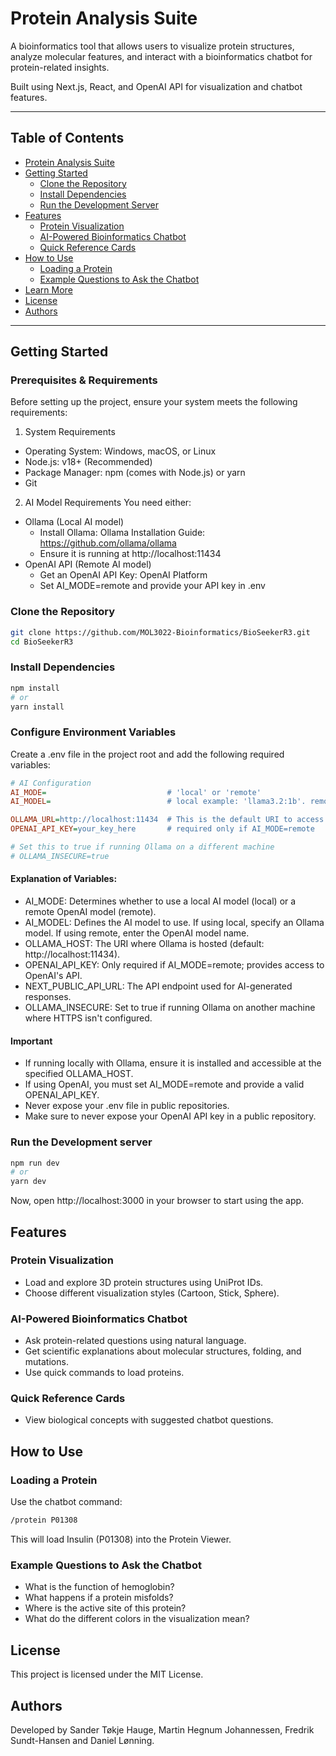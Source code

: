 # Protein Analysis Suite

A bioinformatics tool that allows users to visualize protein structures, analyze molecular features, and interact with a bioinformatics chatbot for protein-related insights. 

Built using Next.js, React, and OpenAI API for visualization and chatbot features.

---

## Table of Contents

- [Protein Analysis Suite](#protein-analysis-suite)
- [Getting Started](#getting-started)
  - [Clone the Repository](#clone-the-repository)
  - [Install Dependencies](#install-dependencies)
  - [Run the Development Server](#run-the-development-server)
- [Features](#features)
  - [Protein Visualization](#protein-visualization)
  - [AI-Powered Bioinformatics Chatbot](#ai-powered-bioinformatics-chatbot)
  - [Quick Reference Cards](#quick-reference-cards)
- [How to Use](#how-to-use)
  - [Loading a Protein](#loading-a-protein)
  - [Example Questions to Ask the Chatbot](#example-questions-to-ask-the-chatbot)
- [Learn More](#learn-more)
- [License](#license)
- [Authors](#authors)

---

## Getting Started

### Prerequisites & Requirements
Before setting up the project, ensure your system meets the following requirements:

1. System Requirements
- Operating System: Windows, macOS, or Linux
- Node.js: v18+ (Recommended)
- Package Manager: npm (comes with Node.js) or yarn
- Git

2. AI Model Requirements
You need either:
- Ollama (Local AI model)
  - Install Ollama: Ollama Installation Guide: https://github.com/ollama/ollama
  - Ensure it is running at http://localhost:11434
- OpenAI API (Remote AI model)
  - Get an OpenAI API Key: OpenAI Platform
  - Set AI_MODE=remote and provide your API key in .env

### Clone the Repository
```bash
git clone https://github.com/MOL3022-Bioinformatics/BioSeekerR3.git
cd BioSeekerR3
```

### Install Dependencies
```bash
npm install
# or
yarn install
```

### Configure Environment Variables
Create a .env file in the project root and add the following required variables:

```ini
# AI Configuration
AI_MODE=                           # 'local' or 'remote'
AI_MODEL=                          # local example: 'llama3.2:1b'. remote example: 'gpt-4o'.

OLLAMA_URL=http://localhost:11434  # This is the default URI to access Ollama
OPENAI_API_KEY=your_key_here       # required only if AI_MODE=remote

# Set this to true if running Ollama on a different machine
# OLLAMA_INSECURE=true
```

#### Explanation of Variables:
- AI_MODE: Determines whether to use a local AI model (local) or a remote OpenAI model (remote).
- AI_MODEL: Defines the AI model to use. If using local, specify an Ollama model. If using remote, enter the OpenAI model name.
- OLLAMA_HOST: The URI where Ollama is hosted (default: http://localhost:11434).
- OPENAI_API_KEY: Only required if AI_MODE=remote; provides access to OpenAI's API.
- NEXT_PUBLIC_API_URL: The API endpoint used for AI-generated responses.
- OLLAMA_INSECURE: Set to true if running Ollama on another machine where HTTPS isn't configured.

#### Important
- If running locally with Ollama, ensure it is installed and accessible at the specified OLLAMA_HOST.
- If using OpenAI, you must set AI_MODE=remote and provide a valid OPENAI_API_KEY.
- Never expose your .env file in public repositories.
- Make sure to never expose your OpenAI API key in a public repository.

### Run the Development server
```bash
npm run dev
# or
yarn dev
```
Now, open http://localhost:3000 in your browser to start using the app.

## Features
### Protein Visualization
* Load and explore 3D protein structures using UniProt IDs.
* Choose different visualization styles (Cartoon, Stick, Sphere).

### AI-Powered Bioinformatics Chatbot
* Ask protein-related questions using natural language.
* Get scientific explanations about molecular structures, folding, and mutations.
* Use quick commands to load proteins.

### Quick Reference Cards
* View biological concepts with suggested chatbot questions.

## How to Use
### Loading a Protein
Use the chatbot command:
```bash
/protein P01308
```

This will load Insulin (P01308) into the Protein Viewer.

### Example Questions to Ask the Chatbot
* What is the function of hemoglobin?
* What happens if a protein misfolds?
* Where is the active site of this protein?
* What do the different colors in the visualization mean?

## License
This project is licensed under the MIT License.

## Authors
Developed by Sander Tøkje Hauge, Martin Hegnum Johannessen, Fredrik Sundt-Hansen and Daniel Lønning.